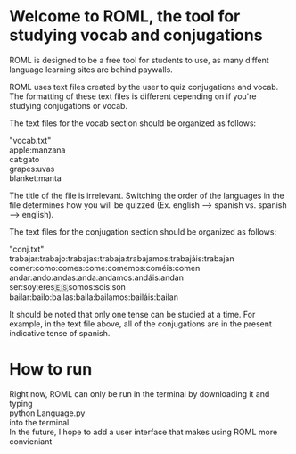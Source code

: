 # Welcome to ROML, the tool for studying vocab and conjugations

ROML is designed to be a free tool for students to use, as many diffent language learning sites are behind paywalls.

ROML uses text files created by the user to quiz conjugations and vocab. The formatting of these text files is different depending on if you're studying conjugations or vocab.

The text files for the vocab section should be organized as follows:

"vocab.txt"<br />
apple:manzana<br />
cat:gato<br />
grapes:uvas<br />
blanket:manta<br />

The title of the file is irrelevant. Switching the order of the languages in the file determines how you will be quizzed (Ex. english --> spanish vs. spanish --> english).

The text files for the conjugation section should be organized as follows:

"conj.txt"<br />
trabajar:trabajo:trabajas:trabaja:trabajamos:trabajáis:trabajan<br />
comer:como:comes:come:comemos:coméis:comen<br />
andar:ando:andas:anda:andamos:andáis:andan<br />
ser:soy:eres:es:somos:sois:son<br />
bailar:bailo:bailas:baila:bailamos:bailáis:bailan<br />

It should be noted that only one tense can be studied at a time. For example, in the text file above, all of the conjugations are in the present indicative tense of spanish.

# How to run

Right now, ROML can only be run in the terminal by downloading it and typing<br />
python Language.py<br />
into the terminal. <br />In the future, I hope to add a user interface that makes using ROML more convieniant



